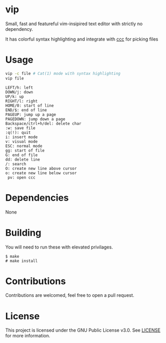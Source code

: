 # vip
Small, fast and featureful vim-insipired text editor with strictly no dependency.

It has colorful syntax highlighting and integrate with [ccc](https://github.com/night0721/ccc) for picking files

# Usage
```sh
vip -c file # Cat(1) mode with syntax highlighting
vip file
```

```
LEFT/h: left
DOWN/j: down
UP/k: up
RIGHT/l: right
HOME/0: start of line
END/$: end of line
PAGEUP: jump up a page
PAGEDOWN: jump down a page
Backspace/ctrl+h/del: delete char
:w: save file
:q(!): quit
i: insert mode
v: visual mode
ESC: normal mode
gg: start of file
G: end of file
dd: delete line
/: search
O: create new line above cursor
o: create new line below cursor
 pv: open ccc

```
# Dependencies
None

# Building
You will need to run these with elevated privilages.
```
$ make 
# make install
```

# Contributions
Contributions are welcomed, feel free to open a pull request.

# License
This project is licensed under the GNU Public License v3.0. See [LICENSE](https://github.com/night0721/vip/blob/master/LICENSE) for more information.
